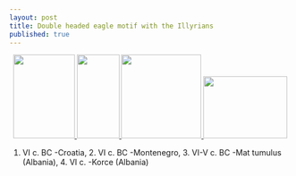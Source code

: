 ```yaml
---
layout: post
title: Double headed eagle motif with the Illyrians
published: true
---
```






<CENTER>
<a href="https://iem5.files.wordpress.com/2017/05/vi-c-bc-croatia1.png"><img class="alignnone size-thumbnail wp-image-286" src="https://iem5.files.wordpress.com/2017/05/vi-c-bc-croatia1.png?w=110" alt="" width="110" height="150" />
</a><a href="https://iem5.files.wordpress.com/2017/05/vi-c-bc-montenegro.png"><img class="alignnone size-thumbnail wp-image-287" src="https://iem5.files.wordpress.com/2017/05/vi-c-bc-montenegro.png?w=76" alt="" width="76" height="150" />
</a><a href="https://iem5.files.wordpress.com/2017/05/vi-v-c-bc-mat-tumulus-e1495237180712.png"><img class="alignnone size-thumbnail wp-image-288" src="https://iem5.files.wordpress.com/2017/05/vi-v-c-bc-mat-tumulus-e1495237180712.png?w=143" alt="" width="143" height="150" />
</a><a href="https://iem5.files.wordpress.com/2017/05/vi-c-korce1-e1495237363691.jpg"><img class="alignnone size-thumbnail wp-image-289" src="https://iem5.files.wordpress.com/2017/05/vi-c-korce1-e1495237363691.jpg?w=150" alt="" width="150" height="111" /></a></CENTER>

1. VI c. BC -Croatia, 2. VI c. BC -Montenegro, 3. VI-V c. BC -Mat tumulus (Albania), 4. VI c. -Korce (Albania)
